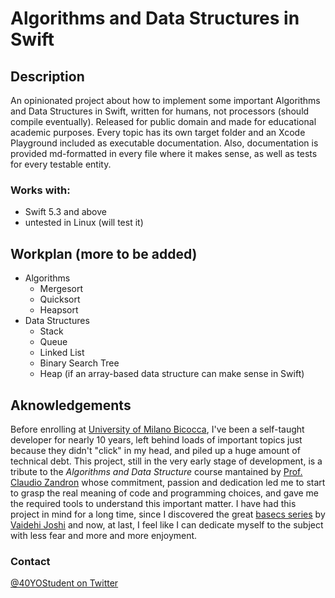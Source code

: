 # Algorithms and Data Structures in Swift

## Description

An opinionated project about how to implement some important Algorithms and Data Structures in Swift, written for humans, not processors (should compile eventually). Released for public domain and made for educational academic purposes.
Every topic has its own target folder and an Xcode Playground included as executable documentation. Also, documentation is provided md-formatted in every file where it makes sense, as well as tests for every testable entity.

### Works with:

* Swift 5.3 and above
* untested in Linux (will test it)

## Workplan (more to be added)

* Algorithms
  * Mergesort
  * Quicksort
  * Heapsort
* Data Structures
  * Stack
  * Queue
  * Linked List
  * Binary Search Tree
  * Heap (if an array-based data structure can make sense in Swift)

## Aknowledgements

Before enrolling at [University of Milano Bicocca](https://en.unimib.it), I've been a self-taught developer for nearly 10 years, left behind loads of important topics just because they didn't "click" in my head, and piled up a huge amount of technical debt. This project, still in the very early stage of development, is a tribute to the *Algorithms and Data Structure* course mantained by [Prof. Claudio Zandron](https://en.unimib.it/claudio-zandron) whose commitment, passion and dedication led me to start to grasp the real meaning of code and programming choices, and gave me the required tools to understand this important matter.
I have had this project in mind for a long time, since I discovered the great [basecs series](https://medium.com/basecs) by [Vaidehi Joshi](https://twitter.com/vaidehijoshi) and now, at last, I feel like I can dedicate myself to the subject with less fear and more and more enjoyment.

### Contact

[@40YOStudent on Twitter](https://twitter.com/40YOStudent)
